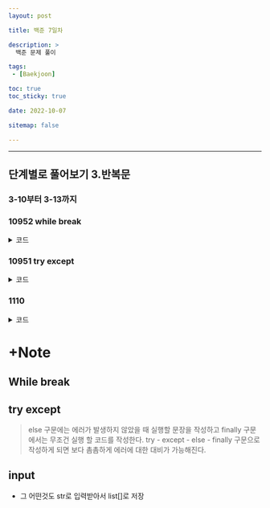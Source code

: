 ```yaml
---
layout: post

title: 백준 7일차

description: >
  백준 문제 풀이

tags:
 - [Baekjoon]

toc: true
toc_sticky: true

date: 2022-10-07

sitemap: false

---
```

---

## 단계별로 풀어보기 3.반복문
### 3-10부터 3-13까지
### 10952 while break 

<details markdown="1">
<summary>코드</summary>

```py
while True:
    A, B = map(int, input().split())
    if A == 0 and B == 0:
        break;
    else:
        print(A+B)
```

</details>

### 10951 try except
<details markdown="1">
<summary>코드</summary>

```py
while True:
    try:
        A, B = map(int, input().split())
        print(A+B)
    except:
        break
```

</details>

### 1110
<details markdown="1">
<summary>코드</summary>

```py
num = N = int(input())
cnt = 0

while True:
    a = num//10 # 10의 자리
    b = num%10 # 1의 자리
    c = (a+b)%10 
    num = (b*10)+c

    cnt+=1
    if(num==N):
        break
print(cnt)
```
<summary>남코드</summary>

```py
input_num = temp = int(input())
cnt = 0

while True:
    num1 = temp // 10
    num2 = temp % 10
    sum_num = num1 + num2
    
    temp = int(str(num2) + str(sum_num % 10))
    
    cnt += 1
    
    if input_num == temp:
        break
print(cnt)
```

</details>

# +Note
## While break
## try except
>else 구문에는 에러가 발생하지 않았을 때 실행할 문장을 작성하고 finally 구문에서는 무조건 실행 할 코드를 작성한다. try - except - else - finally 구문으로 작성하게 되면 보다 촘촘하게 에러에 대한 대비가 가능해진다.
## input
- 그 어떤것도 str로 입력받아서 list[]로 저장
